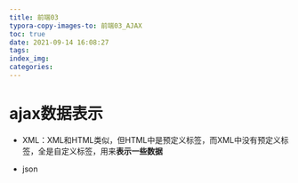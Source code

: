 ```yaml
---
title: 前端03
typora-copy-images-to: 前端03_AJAX
toc: true
date: 2021-09-14 16:08:27
tags:
index_img:
categories:
---
```


# ajax数据表示

- XML：XML和HTML类似，但HTML中是预定义标签，而XML中没有预定义标签，全是自定义标签，用来**表示一些数据**

- json
